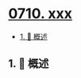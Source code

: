 # [0710. xxx](https://github.com/Tdahuyou/TNotes.leetcode/tree/main/notes/0710.%20xxx)

<!-- region:toc -->

- [1. 📝 概述](#1--概述)

<!-- endregion:toc -->

## 1. 📝 概述
